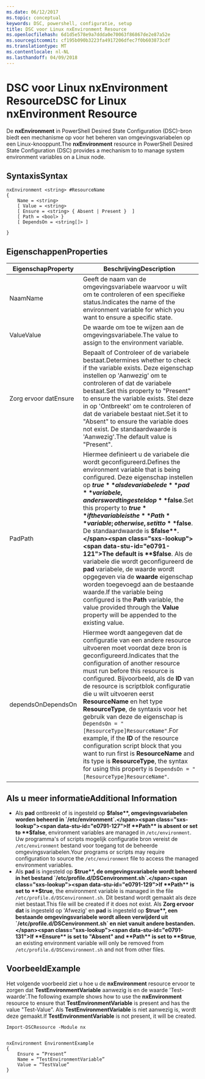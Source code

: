 ```yaml
---
ms.date: 06/12/2017
ms.topic: conceptual
keywords: DSC, powershell, configuratie, setup
title: DSC voor Linux nxEnvironment Resource
ms.openlocfilehash: 6d1d5e578e9a7ddda0e70063f86867de2e87a52e
ms.sourcegitcommit: cf195b090b3223fa4917206dfec7f0b603873cdf
ms.translationtype: MT
ms.contentlocale: nl-NL
ms.lasthandoff: 04/09/2018
---
```

# <a name="dsc-for-linux-nxenvironment-resource"></a><span data-ttu-id="e0791-103">DSC voor Linux nxEnvironment Resource</span><span class="sxs-lookup"><span data-stu-id="e0791-103">DSC for Linux nxEnvironment Resource</span></span>

<span data-ttu-id="e0791-104">De **nxEnvironment** in PowerShell Desired State Configuration (DSC)-bron biedt een mechanisme op voor het beheren van omgevingsvariabelen op een Linux-knooppunt.</span><span class="sxs-lookup"><span data-stu-id="e0791-104">The **nxEnvironment** resource in PowerShell Desired State Configuration (DSC) provides a mechanism to to manage system environment variables on a Linux node.</span></span>

## <a name="syntax"></a><span data-ttu-id="e0791-105">Syntaxis</span><span class="sxs-lookup"><span data-stu-id="e0791-105">Syntax</span></span>

```
nxEnvironment <string> #ResourceName
{
    Name = <string>
    [ Value = <string>
    [ Ensure = <string> { Absent | Present }  ]
    [ Path = <bool> }
    [ DependsOn = <string[]> ]

}
```

## <a name="properties"></a><span data-ttu-id="e0791-106">Eigenschappen</span><span class="sxs-lookup"><span data-stu-id="e0791-106">Properties</span></span>

|  <span data-ttu-id="e0791-107">Eigenschap</span><span class="sxs-lookup"><span data-stu-id="e0791-107">Property</span></span> |  <span data-ttu-id="e0791-108">Beschrijving</span><span class="sxs-lookup"><span data-stu-id="e0791-108">Description</span></span> |
|---|---|
| <span data-ttu-id="e0791-109">Naam</span><span class="sxs-lookup"><span data-stu-id="e0791-109">Name</span></span>| <span data-ttu-id="e0791-110">Geeft de naam van de omgevingsvariabele waarvoor u wilt om te controleren of een specifieke status.</span><span class="sxs-lookup"><span data-stu-id="e0791-110">Indicates the name of the environment variable for which you want to ensure a specific state.</span></span>|
| <span data-ttu-id="e0791-111">Value</span><span class="sxs-lookup"><span data-stu-id="e0791-111">Value</span></span>| <span data-ttu-id="e0791-112">De waarde om toe te wijzen aan de omgevingsvariabele.</span><span class="sxs-lookup"><span data-stu-id="e0791-112">The value to assign to the environment variable.</span></span>|
| <span data-ttu-id="e0791-113">Zorg ervoor dat</span><span class="sxs-lookup"><span data-stu-id="e0791-113">Ensure</span></span>| <span data-ttu-id="e0791-114">Bepaalt of Controleer of de variabele bestaat.</span><span class="sxs-lookup"><span data-stu-id="e0791-114">Determines whether to check if the variable exists.</span></span> <span data-ttu-id="e0791-115">Deze eigenschap instellen op 'Aanwezig' om te controleren of dat de variabele bestaat.</span><span class="sxs-lookup"><span data-stu-id="e0791-115">Set this property to "Present" to ensure the variable exists.</span></span> <span data-ttu-id="e0791-116">Stel deze in op 'Ontbreekt' om te controleren of dat de variabele bestaat niet.</span><span class="sxs-lookup"><span data-stu-id="e0791-116">Set it to "Absent" to ensure the variable does not exist.</span></span> <span data-ttu-id="e0791-117">De standaardwaarde is 'Aanwezig'.</span><span class="sxs-lookup"><span data-stu-id="e0791-117">The default value is "Present".</span></span>|
| <span data-ttu-id="e0791-118">Pad</span><span class="sxs-lookup"><span data-stu-id="e0791-118">Path</span></span>| <span data-ttu-id="e0791-119">Hiermee definieert u de variabele die wordt geconfigureerd.</span><span class="sxs-lookup"><span data-stu-id="e0791-119">Defines the environment variable that is being configured.</span></span> <span data-ttu-id="e0791-120">Deze eigenschap instellen op **$true** als de variabele de **pad** variabele, anders wordt ingesteld op **$false**.</span><span class="sxs-lookup"><span data-stu-id="e0791-120">Set this property to **$true** if the variable is the **Path** variable; otherwise, set it to **$false**.</span></span> <span data-ttu-id="e0791-121">De standaardwaarde is **$false**.</span><span class="sxs-lookup"><span data-stu-id="e0791-121">The default is **$false**.</span></span> <span data-ttu-id="e0791-122">Als de variabele die wordt geconfigureerd de **pad** variabele, de waarde wordt opgegeven via de **waarde** eigenschap worden toegevoegd aan de bestaande waarde.</span><span class="sxs-lookup"><span data-stu-id="e0791-122">If the variable being configured is the **Path** variable, the value provided through the **Value** property will be appended to the existing value.</span></span>|
| <span data-ttu-id="e0791-123">dependsOn</span><span class="sxs-lookup"><span data-stu-id="e0791-123">DependsOn</span></span> | <span data-ttu-id="e0791-124">Hiermee wordt aangegeven dat de configuratie van een andere resource uitvoeren moet voordat deze bron is geconfigureerd.</span><span class="sxs-lookup"><span data-stu-id="e0791-124">Indicates that the configuration of another resource must run before this resource is configured.</span></span> <span data-ttu-id="e0791-125">Bijvoorbeeld, als de **ID** van de resource is scriptblok configuratie die u wilt uitvoeren eerst **ResourceName** en het type **ResourceType**, de syntaxis voor het gebruik van deze de eigenschap is `DependsOn = "[ResourceType]ResourceName"`.</span><span class="sxs-lookup"><span data-stu-id="e0791-125">For example, if the **ID** of the resource configuration script block that you want to run first is **ResourceName** and its type is **ResourceType**, the syntax for using this property is `DependsOn = "[ResourceType]ResourceName"`.</span></span>|

## <a name="additional-information"></a><span data-ttu-id="e0791-126">Als u meer informatie</span><span class="sxs-lookup"><span data-stu-id="e0791-126">Additional Information</span></span>

* <span data-ttu-id="e0791-127">Als **pad** ontbreekt of is ingesteld op **$false**, omgevingsvariabelen worden beheerd in `/etc/environment`.</span><span class="sxs-lookup"><span data-stu-id="e0791-127">If **Path** is absent or set to **$false**, environment variables are managed in `/etc/environment`.</span></span> <span data-ttu-id="e0791-128">Uw programma's of scripts mogelijk configuratie bron vereist de `/etc/environment` bestand voor toegang tot de beheerde omgevingsvariabelen.</span><span class="sxs-lookup"><span data-stu-id="e0791-128">Your programs or scripts may require configuration to source the `/etc/environment` file to access the managed environment variables.</span></span>
* <span data-ttu-id="e0791-129">Als **pad** is ingesteld op **$true**, de omgevingsvariabele wordt beheerd in het bestand `/etc/profile.d/DSCenvironment.sh`.</span><span class="sxs-lookup"><span data-stu-id="e0791-129">If **Path** is set to **$true**, the environment variable is managed in the file `/etc/profile.d/DSCenvironment.sh`.</span></span> <span data-ttu-id="e0791-130">Dit bestand wordt gemaakt als deze niet bestaat.</span><span class="sxs-lookup"><span data-stu-id="e0791-130">This file will be created if it does not exist.</span></span> <span data-ttu-id="e0791-131">Als **Zorg ervoor dat** is ingesteld op 'Afwezig' en **pad** is ingesteld op **$true**, een bestaande omgevingsvariabele wordt alleen verwijderd uit `/etc/profile.d/DSCenvironment.sh` en niet vanuit andere bestanden.</span><span class="sxs-lookup"><span data-stu-id="e0791-131">If **Ensure** is set to "Absent" and **Path** is set to **$true**, an existing environment variable will only be removed from `/etc/profile.d/DSCenvironment.sh` and not from other files.</span></span>

## <a name="example"></a><span data-ttu-id="e0791-132">Voorbeeld</span><span class="sxs-lookup"><span data-stu-id="e0791-132">Example</span></span>

<span data-ttu-id="e0791-133">Het volgende voorbeeld ziet u hoe u de **nxEnvironment** resource ervoor te zorgen dat **TestEnvironmentVariable** aanwezig is en de waarde 'Test-waarde'.</span><span class="sxs-lookup"><span data-stu-id="e0791-133">The following example shows how to use the **nxEnvironment** resource to ensure that **TestEnvironmentVariable** is present and has the value "Test-Value".</span></span> <span data-ttu-id="e0791-134">Als **TestEnvironmentVariable** is niet aanwezig is, wordt deze gemaakt.</span><span class="sxs-lookup"><span data-stu-id="e0791-134">If **TestEnvironmentVariable** is not present, it will be created.</span></span>

```
Import-DSCResource -Module nx


nxEnvironment EnvironmentExample
{
    Ensure = “Present”
    Name = “TestEnvironmentVariable”
    Value = “TestValue”
}
```